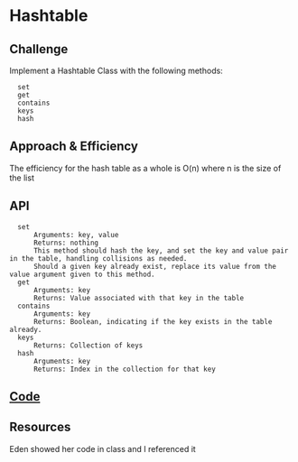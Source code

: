 # Hashtable
## Challenge
Implement a Hashtable Class with the following methods:

      set
      get
      contains
      keys
      hash


## Approach & Efficiency
The efficiency for the hash table as a whole is O(n) where n is the size of the list

## API
      set
          Arguments: key, value
          Returns: nothing
          This method should hash the key, and set the key and value pair in the table, handling collisions as needed.
          Should a given key already exist, replace its value from the value argument given to this method.
      get
          Arguments: key
          Returns: Value associated with that key in the table
      contains
          Arguments: key
          Returns: Boolean, indicating if the key exists in the table already.
      keys
          Returns: Collection of keys
      hash
          Arguments: key
          Returns: Index in the collection for that key

## [Code](/python/data_structures/hashtable.py)

## Resources
Eden showed her code in class and I referenced it
